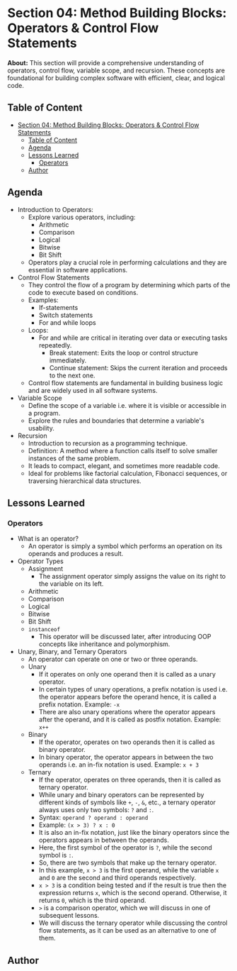 # Section 04: Method Building Blocks: Operators & Control Flow Statements

**About:** This section will provide a comprehensive understanding of operators, control flow, variable scope, and recursion. These concepts are foundational for building complex software with efficient, clear, and logical code.

## Table of Content

- [Section 04: Method Building Blocks: Operators \& Control Flow Statements](#section-04-method-building-blocks-operators--control-flow-statements)
  - [Table of Content](#table-of-content)
  - [Agenda](#agenda)
  - [Lessons Learned](#lessons-learned)
    - [Operators](#operators)
  - [Author](#author)

## Agenda

- Introduction to Operators:
  - Explore various operators, including:
    - Arithmetic
    - Comparison
    - Logical
    - Bitwise
    - Bit Shift
  - Operators play a crucial role in performing calculations and they are essential in software applications.
- Control Flow Statements
  - They control the flow of a program by determining which parts of the code to execute based on conditions.
  - Examples:
    - If-statements
    - Switch statements
    - For and while loops
  - Loops:
    - For and while are critical in iterating over data or executing tasks repeatedly.
      - Break statement: Exits the loop or control structure immediately.
      - Continue statement: Skips the current iteration and proceeds to the next one.
  - Control flow statements are fundamental in building business logic and are widely used in all software systems.
- Variable Scope
  - Define the scope of a variable i.e. where it is visible or accessible in a program.
  - Explore the rules and boundaries that determine a variable's usability.
- Recursion
  - Introduction to recursion as a programming technique.
  - Definition: A method where a function calls itself to solve smaller instances of the same problem.
  - It leads to compact, elegant, and sometimes more readable code.
  - Ideal for problems like factorial calculation, Fibonacci sequences, or traversing hierarchical data structures.

## Lessons Learned

### Operators

- What is an operator?
  - An operator is simply a symbol which performs an operation on its operands and produces a result.
- Operator Types
  - Assignment
    - The assignment operator simply assigns the value on its right to the variable on its left.
  - Arithmetic
  - Comparison
  - Logical
  - Bitwise
  - Bit Shift
  - `instanceof`
    - This operator will be discussed later, after introducing OOP concepts like inheritance and polymorphism.
- Unary, Binary, and Ternary Operators
  - An operator can operate on one or two or three operands.
  - Unary
    - If it operates on only one operand then it is called as a unary operator.
    - In certain types of unary operations, a prefix notation is used i.e. the operator appears before the operand hence, it is called a prefix notation. Example: `-x`
    - There are also unary operations where the operator appears after the operand, and it is called as postfix notation. Example: `x++`
  - Binary
    - If the operator, operates on two operands then it is called as binary operator.
    - In binary operator, the operator appears in between the two operands i.e. an in-fix notation is used. Example: `x + 3`
  - Ternary
    - If the operator, operates on three operands, then it is called as ternary operator.
    - While unary and binary operators can be represented by different kinds of symbols like `+`, `-`, `&`, etc., a ternary operator always uses only two symbols: `?` and `:`.
    - Syntax: `operand ? operand : operand`
    - Example: `(x > 3) ? x : 0`
    - It is also an in-fix notation, just like the binary operators since the operators appears in between the operands.
    - Here, the first symbol of the operator is `?`, while the second symbol is `:`.
    - So, there are two symbols that make up the ternary operator.
    - In this example, `x > 3` is the first operand, while the variable `x` and `0` are the second and third operands respectively.
    - `x > 3` is a condition being tested and if the result is true then the expression returns `x`, which is the second operand. Otherwise, it returns `0`, which is the third operand.
    - `>` is a comparison operator, which we will discuss in one of subsequent lessons.
    - We will discuss the ternary operator while discussing the control flow statements, as it can be used as an alternative to one of them.

## Author
